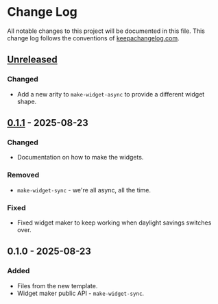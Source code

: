 # Change Log
All notable changes to this project will be documented in this file. This change log follows the conventions of [keepachangelog.com](http://keepachangelog.com/).

## [Unreleased]
### Changed
- Add a new arity to `make-widget-async` to provide a different widget shape.

## [0.1.1] - 2025-08-23
### Changed
- Documentation on how to make the widgets.

### Removed
- `make-widget-sync` - we're all async, all the time.

### Fixed
- Fixed widget maker to keep working when daylight savings switches over.

## 0.1.0 - 2025-08-23
### Added
- Files from the new template.
- Widget maker public API - `make-widget-sync`.

[Unreleased]: https://sourcehost.site/your-name/lein-tutorial/compare/0.1.1...HEAD
[0.1.1]: https://sourcehost.site/your-name/lein-tutorial/compare/0.1.0...0.1.1
